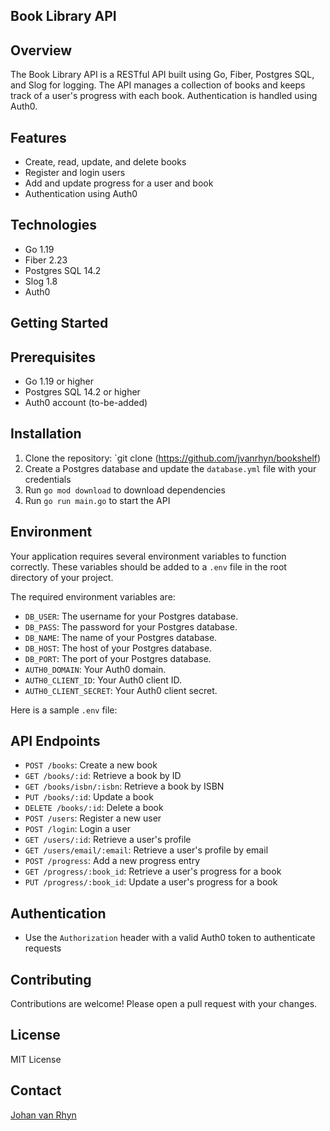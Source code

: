 
## **Book Library API**

## Overview

The Book Library API is a RESTful API built using Go, Fiber, Postgres SQL, and Slog for logging. The API manages a collection of books and keeps track of a user's progress with each book. Authentication is handled using Auth0.

## Features

- Create, read, update, and delete books    
- Register and login users
- Add and update progress for a user and book
- Authentication using Auth0

## Technologies

- Go 1.19
- Fiber 2.23
- Postgres SQL 14.2
- Slog 1.8
- Auth0

## Getting Started

## Prerequisites

- Go 1.19 or higher
- Postgres SQL 14.2 or higher
- Auth0 account (to-be-added)

## Installation

1. Clone the repository: `git clone (https://github.com/jvanrhyn/bookshelf)
2. Create a Postgres database and update the `database.yml` file with your credentials
3. Run `go mod download` to download dependencies
4. Run `go run main.go` to start the API

## Environment

Your application requires several environment variables to function correctly. These variables should be added to
a `.env` file in the root directory of your project.

The required environment variables are:

- `DB_USER`: The username for your Postgres database.
- `DB_PASS`: The password for your Postgres database.
- `DB_NAME`: The name of your Postgres database.
- `DB_HOST`: The host of your Postgres database.
- `DB_PORT`: The port of your Postgres database.
- `AUTH0_DOMAIN`: Your Auth0 domain.
- `AUTH0_CLIENT_ID`: Your Auth0 client ID.
- `AUTH0_CLIENT_SECRET`: Your Auth0 client secret.

Here is a sample `.env` file:

## API Endpoints

- `POST /books`: Create a new book
- `GET /books/:id`: Retrieve a book by ID
- `GET /books/isbn/:isbn`: Retrieve a book by ISBN
- `PUT /books/:id`: Update a book
- `DELETE /books/:id`: Delete a book
- `POST /users`: Register a new user
- `POST /login`: Login a user
- `GET /users/:id`: Retrieve a user's profile
- `GET /users/email/:email`: Retrieve a user's profile by email
- `POST /progress`: Add a new progress entry
- `GET /progress/:book_id`: Retrieve a user's progress for a book
- `PUT /progress/:book_id`: Update a user's progress for a book

## Authentication

- Use the `Authorization` header with a valid Auth0 token to authenticate requests

## Contributing

Contributions are welcome! Please open a pull request with your changes.

## License

MIT License

## Contact

[Johan van Rhyn](https://squarehole.dev)
